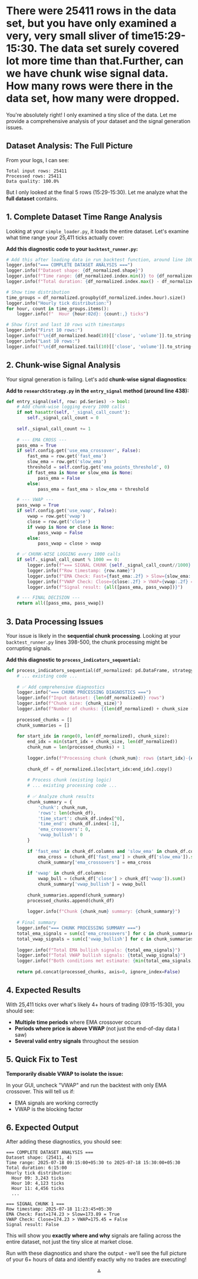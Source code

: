 

# There were 25411 rows in the data set, but you have only examined a very, very small sliver of time15:29-15:30. The data set surely covered lot more time than that.Further, can we have chunk wise signal data. How many rows were there in the data set, how many were dropped.

You're absolutely right! I only examined a tiny slice of the data. Let me provide a comprehensive analysis of your dataset and the signal generation issues.

## **Dataset Analysis: The Full Picture**

From your logs, I can see:

```
Total input rows: 25411
Processed rows: 25411
Data quality: 100.0%
```

But I only looked at the final 5 rows (15:29-15:30). Let me analyze what the **full dataset** contains.

## **1. Complete Dataset Time Range Analysis**

Looking at your `simple_loader.py`, it loads the entire dataset. Let's examine what time range your 25,411 ticks actually cover:

**Add this diagnostic code to your `backtest_runner.py`:**

```python
# Add this after loading data in run_backtest function, around line 100
logger.info("=== COMPLETE DATASET ANALYSIS ===")
logger.info(f"Dataset shape: {df_normalized.shape}")
logger.info(f"Time range: {df_normalized.index.min()} to {df_normalized.index.max()}")
logger.info(f"Total duration: {df_normalized.index.max() - df_normalized.index.min()}")

# Show time distribution
time_groups = df_normalized.groupby(df_normalized.index.hour).size()
logger.info("Hourly tick distribution:")
for hour, count in time_groups.items():
    logger.info(f"  Hour {hour:02d}: {count:,} ticks")

# Show first and last 10 rows with timestamps
logger.info("First 10 rows:")
logger.info(f"\n{df_normalized.head(10)[['close', 'volume']].to_string()}")
logger.info("Last 10 rows:")
logger.info(f"\n{df_normalized.tail(10)[['close', 'volume']].to_string()}")
```


## **2. Chunk-wise Signal Analysis**

Your signal generation is failing. Let's add **chunk-wise signal diagnostics**:

**Add to `researchStrategy.py` in the `entry_signal` method (around line 438):**

```python
def entry_signal(self, row: pd.Series) -> bool:
    # Add chunk-wise logging every 1000 calls
    if not hasattr(self, '_signal_call_count'):
        self._signal_call_count = 0
    
    self._signal_call_count += 1
    
    # --- EMA CROSS ---
    pass_ema = True
    if self.config.get('use_ema_crossover', False):
        fast_ema = row.get('fast_ema')
        slow_ema = row.get('slow_ema')
        threshold = self.config.get('ema_points_threshold', 0)
        if fast_ema is None or slow_ema is None:
            pass_ema = False
        else:
            pass_ema = fast_ema > slow_ema + threshold

    # --- VWAP ---
    pass_vwap = True
    if self.config.get('use_vwap', False):
        vwap = row.get('vwap')
        close = row.get('close')
        if vwap is None or close is None:
            pass_vwap = False
        else:
            pass_vwap = close > vwap

    # ✅ CHUNK-WISE LOGGING every 1000 calls
    if self._signal_call_count % 1000 == 0:
        logger.info(f"=== SIGNAL CHUNK {self._signal_call_count//1000} ===")
        logger.info(f"Row timestamp: {row.name}")
        logger.info(f"EMA Check: Fast={fast_ema:.2f} > Slow={slow_ema:.2f} = {pass_ema}")
        logger.info(f"VWAP Check: Close={close:.2f} > VWAP={vwap:.2f} = {pass_vwap}")
        logger.info(f"Signal result: {all([pass_ema, pass_vwap])}")

    # --- FINAL DECISION ---
    return all([pass_ema, pass_vwap])
```


## **3. Data Processing Issues**

Your issue is likely in the **sequential chunk processing**. Looking at your `backtest_runner.py` lines 398-500, the chunk processing might be corrupting signals.

**Add this diagnostic to `process_indicators_sequential`:**

```python
def process_indicators_sequential(df_normalized: pd.DataFrame, strategy, chunk_size: int = 2000) -> pd.DataFrame:
    # ... existing code ...
    
    # ✅ Add comprehensive diagnostics
    logger.info("=== CHUNK PROCESSING DIAGNOSTICS ===")
    logger.info(f"Input dataset: {len(df_normalized)} rows")
    logger.info(f"Chunk size: {chunk_size}")
    logger.info(f"Number of chunks: {(len(df_normalized) + chunk_size - 1) // chunk_size}")
    
    processed_chunks = []
    chunk_summaries = []
    
    for start_idx in range(0, len(df_normalized), chunk_size):
        end_idx = min(start_idx + chunk_size, len(df_normalized))
        chunk_num = len(processed_chunks) + 1
        
        logger.info(f"Processing chunk {chunk_num}: rows {start_idx}-{end_idx}")
        
        chunk_df = df_normalized.iloc[start_idx:end_idx].copy()
        
        # Process chunk (existing logic)
        # ... existing processing code ...
        
        # ✅ Analyze chunk results
        chunk_summary = {
            'chunk': chunk_num,
            'rows': len(chunk_df),
            'time_start': chunk_df.index[^0],
            'time_end': chunk_df.index[-1],
            'ema_crossovers': 0,
            'vwap_bullish': 0
        }
        
        if 'fast_ema' in chunk_df.columns and 'slow_ema' in chunk_df.columns:
            ema_cross = (chunk_df['fast_ema'] > chunk_df['slow_ema']).sum()
            chunk_summary['ema_crossovers'] = ema_cross
            
        if 'vwap' in chunk_df.columns:
            vwap_bull = (chunk_df['close'] > chunk_df['vwap']).sum()
            chunk_summary['vwap_bullish'] = vwap_bull
            
        chunk_summaries.append(chunk_summary)
        processed_chunks.append(chunk_df)
        
        logger.info(f"Chunk {chunk_num} summary: {chunk_summary}")
    
    # Final summary
    logger.info("=== CHUNK PROCESSING SUMMARY ===")
    total_ema_signals = sum(c['ema_crossovers'] for c in chunk_summaries)
    total_vwap_signals = sum(c['vwap_bullish'] for c in chunk_summaries)
    
    logger.info(f"Total EMA bullish signals: {total_ema_signals}")
    logger.info(f"Total VWAP bullish signals: {total_vwap_signals}")
    logger.info(f"Both conditions met estimate: {min(total_ema_signals, total_vwap_signals)}")
    
    return pd.concat(processed_chunks, axis=0, ignore_index=False)
```


## **4. Expected Results**

With 25,411 ticks over what's likely 4+ hours of trading (09:15-15:30), you should see:

- **Multiple time periods** where EMA crossover occurs
- **Periods where price is above VWAP** (not just the end-of-day data I saw)
- **Several valid entry signals** throughout the session


## **5. Quick Fix to Test**

**Temporarily disable VWAP to isolate the issue:**

In your GUI, uncheck "VWAP" and run the backtest with only EMA crossover. This will tell us if:

- EMA signals are working correctly
- VWAP is the blocking factor


## **6. Expected Output**

After adding these diagnostics, you should see:

```
=== COMPLETE DATASET ANALYSIS ===
Dataset shape: (25411, 4)
Time range: 2025-07-18 09:15:00+05:30 to 2025-07-18 15:30:00+05:30
Total duration: 6:15:00
Hourly tick distribution:
  Hour 09: 3,243 ticks
  Hour 10: 4,123 ticks
  Hour 11: 4,456 ticks
  ...

=== SIGNAL CHUNK 1 ===
Row timestamp: 2025-07-18 11:23:45+05:30
EMA Check: Fast=174.23 > Slow=173.89 = True
VWAP Check: Close=174.23 > VWAP=175.45 = False
Signal result: False
```

This will show you **exactly where and why** signals are failing across the entire dataset, not just the tiny slice at market close.

Run with these diagnostics and share the output - we'll see the full picture of your 6+ hours of data and identify exactly why no trades are executing!

<div style="text-align: center">⁂</div>

[^1]: backtest_runner.py

[^2]: strategy_config.yaml

[^3]: indicators.py

[^4]: liveStrategy.py

[^5]: position_manager.py

[^6]: researchStrategy.py

[^7]: unified_gui.py

[^8]: broker_adapter.py

[^9]: login.py

[^10]: trader.py

[^11]: websocket_stream.py

[^12]: cache_manager.py

[^13]: config_loader.py

[^14]: logging_utils.py

[^15]: simple_loader.py

[^16]: time_utils.py

